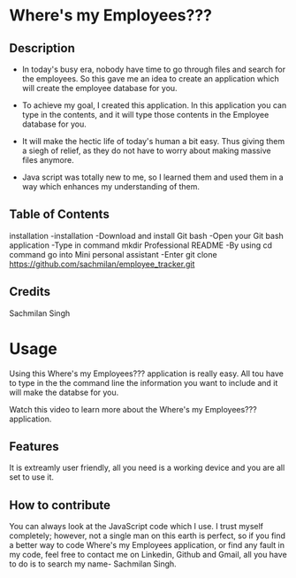 # Where's my Employees???

## Description

-  In today's busy era, nobody have time to go through files and search for the employees. So this gave me an idea to create an application which will create the employee database for you.

- To achieve my goal, I created this application. In this application you can type in the contents, and it will type those contents in the Employee database for you.

- It will make the hectic life of today's human a bit easy. Thus giving them a siegh of relief, as they do not have to worry about making massive files anymore.

- Java script was totally new to me, so I learned them and used them in a way which enhances my understanding of them.

## Table of Contents

installation
-installation
-Download and install Git bash
-Open your Git bash application
-Type in command mkdir Professional README
-By using cd command go into Mini personal assistant
-Enter git clone https://github.com/sachmilan/employee_tracker.git

## Credits

Sachmilan Singh

# Usage

Using this Where's my Employees??? application is really easy. All tou have to type in the the command line the information you want to include and it will make the databse for you.

<!-- (https://drive.google.com/file/d/1s1IxsM6wK6wFX4sR15wjA6mSdkIOh6HT/view?usp=sharing) -->

Watch this video to learn more about the Where's my Employees??? application.

## Features

It is extreamly user friendly, all you need is a working device and you are all set to use it.

## How to contribute

You can always look at the JavaScript code which I use. I trust myself completely; however, not a single man on this earth is perfect, so if you find a better way to code Where's my Employees application, or find any fault in my code, feel free to contact me on Linkedin, Github and Gmail, all you have to do is to search my name- Sachmilan Singh.